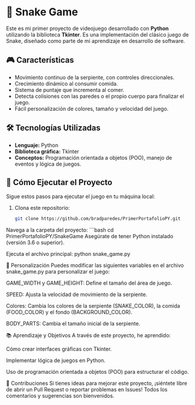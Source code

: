 # 🐍 Snake Game

Este es mi primer proyecto de videojuego desarrollado con **Python** utilizando la biblioteca **Tkinter**. Es una implementación del clásico juego de Snake, diseñado como parte de mi aprendizaje en desarrollo de software. 

## 🎮 Características
- Movimiento continuo de la serpiente, con controles direccionales.
- Crecimiento dinámico al consumir comida.
- Sistema de puntaje que incrementa al comer.
- Detecta colisiones con las paredes o el propio cuerpo para finalizar el juego.
- Fácil personalización de colores, tamaño y velocidad del juego.

## 🛠️ Tecnologías Utilizadas
- **Lenguaje:** Python
- **Biblioteca gráfica:** Tkinter
- **Conceptos:** Programación orientada a objetos (POO), manejo de eventos y lógica de juegos.

## 🚀 Cómo Ejecutar el Proyecto
Sigue estos pasos para ejecutar el juego en tu máquina local:

1. Clona este repositorio:
   ```bash
   git clone https://github.com/bradparedes/PrimerPortafolioPY.git

Navega a la carpeta del proyecto:
    ```bash
    cd PrimerPortafolioPY/SnakeGame
Asegúrate de tener Python instalado (versión 3.6 o superior).

Ejecuta el archivo principal:
python snake_game.py

🌟 Personalización
Puedes modificar las siguientes variables en el archivo snake_game.py para personalizar el juego:

GAME_WIDTH y GAME_HEIGHT: Define el tamaño del área de juego.

SPEED: Ajusta la velocidad de movimiento de la serpiente.

Colores: Cambia los colores de la serpiente (SNAKE_COLOR), la comida (FOOD_COLOR) y el fondo (BACKGROUND_COLOR).

BODY_PARTS: Cambia el tamaño inicial de la serpiente.


📚 Aprendizaje y Objetivos
A través de este proyecto, he aprendido:

Cómo crear interfaces gráficas con Tkinter.

Implementar lógica de juegos en Python.

Uso de programación orientada a objetos (POO) para estructurar el código.

👾 Contribuciones
Si tienes ideas para mejorar este proyecto, ¡siéntete libre de abrir un Pull Request o reportar problemas en Issues! Todos los comentarios y sugerencias son bienvenidos.
